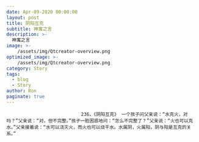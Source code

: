 ```yaml
---
date: Apr-09-2020 00:00:00
layout: post
title: 阴阳互克
subtitle: 神寓之言
description: >-
  神寓之言
image: >-
    /assets/img/Qtcreator-overview.png
optimized_image: >-
    /assets/img/Qtcreator-overview.png
category: Story
tags:
  - blog
  - Story
author: Ron
paginate: true
---
```


							　　236，《阴阳互克》 一个孩子问父亲说：“水克火，对吗？”父亲说：“对，但不完整。”孩子一脸困惑地问：“怎么不完整了？”父亲说：“火也可以克水。”父亲接着说：“水可以浇灭火，而火也可以烧干水。水属阴，火属阳，阴与阳是互克的关系。”
							
							
						